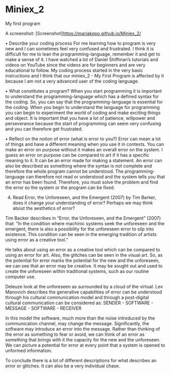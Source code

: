 # Miniex_2
My first program 


A screenshot:
[Screenshot]https://mariakopo.github.io/Miniex_2/

•	Describe your coding process
For me learning how to program is very new and I can sometimes feel very confused and frustrated.  I think it is difficult for me to lean the programming-language, remember it and get to make a sense of it.
I have watched a lot of Daniel Shiffman’s tutorials and videos on YouTube since the videos are for beginners and are very educational to follow. 
My coding process started in the very basic instructions and I think that our miniex_2 - My First Program is affected by it because I am not a very advanced user of the coding language. 

•	What constitutes a program?
When you start programming it is important to understand the programming-language which has a defined syntax for the coding. So, you can say that the programming-language is essential for the coding. 
When you begin to understand the language for programming you can begin to experiment the world of coding and make exciting things and object. It is important that you have a lot of patience, willpower and perseverance because the start of programming can seem very confusing and you can therefore get frustrated.  

•	Reflect on the notion of error (what is error to you?)
Error can mean a lot of things and have a different meaning when you use it in contexts. You can make an error on purpose without it makes an overall error on the system. I guess an error on purpose can be compared to art if it has a specific meaning to it. It can be an error made for making a statement.
 An error can also be described as something where the syntax is not complete and therefore the whole program cannot be understood. The programming-language can therefore not read or understood and the system tells you that an error has been found. Therefore, you must solve the problem and find the error so the system or the program can be fixed. 

4)	Read Error, the Unforeseen, and the Emergent (2007) by Tim Barker, does it change your understanding of error? Perhaps we may think about the aesthetics of error?

Tim Backer describes in “Error, the Unforeseen, and the Emergent” (2007) that:
”In the condition where machinic systems seek the unforeseen and the emergent, there is also a possibility for the unforeseen error to slip into existence. This condition can be seen in the emerging tradition of artists using error as a creative tool.”

He talks about using an error as a creative tool which can be compared to using an error for art. Also, the glitches can be seen in the visual art. So, as the potential for error marks the potential for the new and the unforeseen, we can see that an error may be creative. It may be sought out and used to create the unforeseen within traditional systems, such as our routine computer use. 

Deleuze look at the unforeseen as surrounded by a cloud of the virtual. Lev Manovich describes the generative capabilities of error can be understood through his cultural communication model and through a post-digital cultural communication can be considered as:
SENDER - SOFTWARE - MESSAGE - SOFTWARE - RECEIVER

In this model the software, much more than the noise introduced by the communication channel, may change the message. Significantly, the software may introduce an error into the message.
Rather than thinking of the error as something to fear or avoid, we can think of an error as something that brings with it the capacity for the new and the unforeseen. 
We can picture a potential for error at every point that a system is opened to unformed information.

To conclude there is a lot of different descriptions for what describes an error or glitches. It can also be a very individual chase. 
